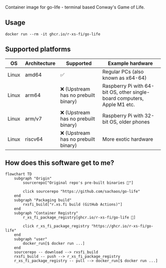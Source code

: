 Container image for go-life - terminal based Conway's Game of Life.

## Usage

```shell
docker run --rm -it ghcr.io/r-xs-fi/go-life
```

## Supported platforms


| OS    | Architecture  | Supported | Example hardware |
|-------|---------------|-----------|-------------|
| Linux | amd64 | ✅       | Regular PCs (also known as x64-64) |
| Linux | arm64 | ❌ (Upstream has no prebuilt binary)       | Raspberry Pi with 64-bit OS, other single-board computers, Apple M1 etc. |
| Linux | arm/v7 | ❌ (Upstream has no prebuilt binary)       | Raspberry Pi with 32-bit OS, older phones |
| Linux | riscv64 | ❌ (Upstream has no prebuilt binary)       | More exotic hardware |

## How does this software get to me?

```mermaid
flowchart TD
    subgraph "Origin"
        sourcerepo["Original repo's pre-built binaries 🔗"]

        click sourcerepo "https://github.com/sachaos/go-life"
    end
    subgraph "Packaging build"
        rxsfi_build["r.xs.fi build (GitHub Actions)"]
    end
    subgraph "Container Registry"
        r_xs_fi_package_registry[ghcr.io/r-xs-fi/go-life 🔗]

        click r_xs_fi_package_registry "https://ghcr.io/r-xs-fi/go-life"
    end
    subgraph "user"
        docker_run[$ docker run ...]
    end
    sourcerepo -- download --> rxsfi_build
    rxsfi_build -- push --> r_xs_fi_package_registry
    r_xs_fi_package_registry -- pull --> docker_run[$ docker run ...]

```
